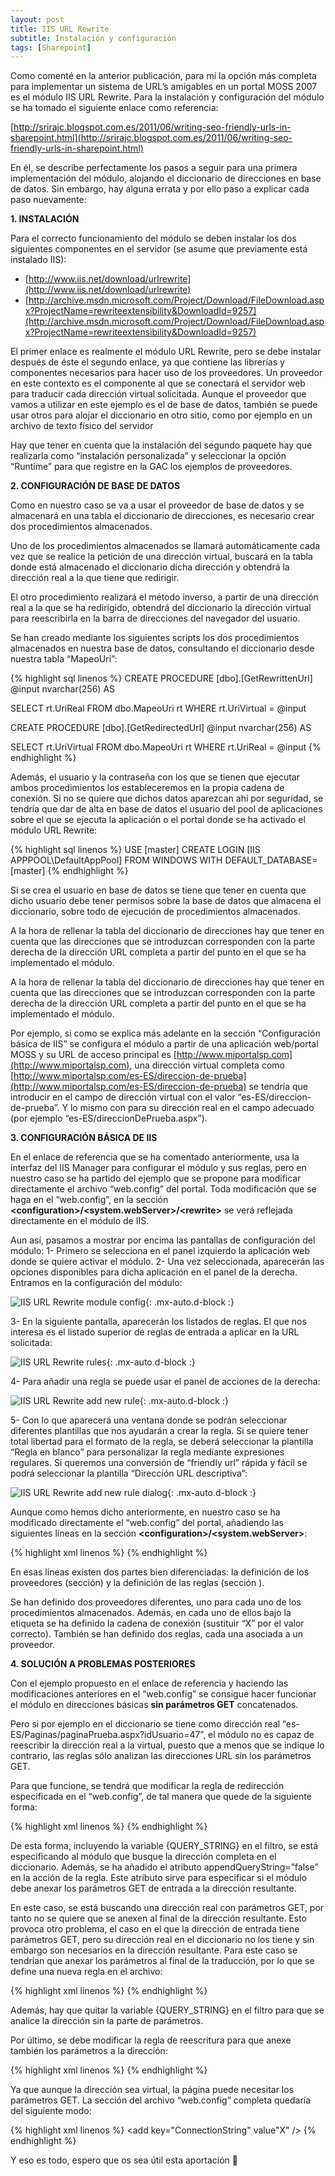 ```yaml
---
layout: post
title: IIS URL Rewrite 
subtitle: Instalación y configuración
tags: [Sharepoint]
---
```


Como comenté en la anterior publicación, para mí la opción más completa para implementar un sistema de URL’s amigables en un portal MOSS 2007 es el módulo IIS URL Rewrite. Para la instalación y configuración del módulo se ha tomado el siguiente enlace como referencia:

[http://srirajc.blogspot.com.es/2011/06/writing-seo-friendly-urls-in-sharepoint.html](http://srirajc.blogspot.com.es/2011/06/writing-seo-friendly-urls-in-sharepoint.html)

En él, se describe perfectamente los pasos a seguir para una primera implementación del módulo, alojando el diccionario de direcciones en base de datos. Sin embargo, hay alguna errata y por ello paso a explicar cada paso nuevamente:

**1. INSTALACIÓN**

Para el correcto funcionamiento del módulo se deben instalar los dos siguientes componentes en el servidor (se asume que previamente está instalado IIS):
- [http://www.iis.net/download/urlrewrite](http://www.iis.net/download/urlrewrite)
- [http://archive.msdn.microsoft.com/Project/Download/FileDownload.aspx?ProjectName=rewriteextensibility&DownloadId=9257](http://archive.msdn.microsoft.com/Project/Download/FileDownload.aspx?ProjectName=rewriteextensibility&DownloadId=9257)

El primer enlace es realmente el módulo URL Rewrite, pero se debe instalar después de éste el segundo enlace, ya que contiene las librerías y componentes necesarios para hacer uso de los proveedores. Un proveedor en este contexto es el componente al que se conectará el servidor web para traducir cada dirección virtual solicitada. Aunque el proveedor que vamos a utilizar en este ejemplo es el de base de datos, también se puede usar otros para alojar el diccionario en otro sitio, como por ejemplo en un archivo de texto físico del servidor

Hay que tener en cuenta que la instalación del segundo paquete hay que realizarla como “instalación personalizada” y seleccionar la opción “Runtime” para que registre en la GAC los ejemplos de proveedores.

**2. CONFIGURACIÓN DE BASE DE DATOS**

Como en nuestro caso se va a usar el proveedor de base de
datos y se almacenará en una tabla el diccionario de direcciones, es necesario crear dos procedimientos almacenados.

Uno de los procedimientos almacenados se llamará
automáticamente cada vez que se realice la petición de una dirección virtual, buscará en la tabla donde está almacenado el diccionario dicha dirección y obtendrá la dirección real a la que tiene que redirigir.

El otro procedimiento realizará el método inverso, a partir de una dirección real a la que se ha redirigido, obtendrá del diccionario la dirección virtual para reescribirla en la barra de direcciones del navegador del usuario.

Se han creado mediante los siguientes scripts los dos procedimientos almacenados en nuestra base de datos, consultando el diccionario desde nuestra tabla “MapeoUri”:

{% highlight sql linenos %}
CREATE PROCEDURE [dbo].[GetRewrittenUrl]
@input nvarchar(256)
AS
 
SELECT rt.UriReal
FROM dbo.MapeoUri rt
WHERE rt.UriVirtual = @input
 
CREATE PROCEDURE [dbo].[GetRedirectedUrl]
@input nvarchar(256)
AS
 
SELECT rt.UriVirtual
FROM dbo.MapeoUri rt
WHERE rt.UriReal = @input
{% endhighlight %}

Además, el usuario y la contraseña con los que se tienen que ejecutar ambos procedimientos los estableceremos en la propia cadena de conexión. Si no se quiere que dichos datos aparezcan ahí por seguridad, se tendría que dar de alta en base de datos el usuario del pool de aplicaciones sobre el que se ejecuta la aplicación o el portal donde se ha activado el módulo URL Rewrite:

{% highlight sql linenos %}
USE [master]
CREATE LOGIN [IIS APPPOOL\DefaultAppPool] FROM WINDOWS WITH DEFAULT_DATABASE=[master]
{% endhighlight %}

Si se crea el usuario en base de datos se tiene que tener en cuenta que dicho usuario debe tener permisos sobre la base de datos que almacena el diccionario, sobre todo de ejecución de procedimientos almacenados.

A la hora de rellenar la tabla del diccionario de direcciones hay que tener en cuenta que las direcciones que se introduzcan corresponden con la parte derecha de la dirección URL completa a partir del punto en el que se ha implementado el módulo.

A la hora de rellenar la tabla del diccionario de direcciones hay que tener en cuenta que las direcciones que se introduzcan corresponden con la parte derecha de la dirección URL completa a partir del punto en el que se ha implementado el módulo.

Por ejemplo, si como se explica más adelante en la sección “Configuración básica de IIS” se configura el módulo a partir de una aplicación web/portal MOSS y su URL de acceso principal es [http://www.miportalsp.com](http://www.miportalsp.com), una dirección virtual completa como [http://www.miportalsp.com/es-ES/direccion-de-prueba](http://www.miportalsp.com/es-ES/direccion-de-prueba) se tendría que introducir en el campo de dirección virtual con el valor “es-ES/direccion-de-prueba”. Y lo mismo con para su dirección real en el campo adecuado (por ejemplo “es-ES/direccionDePrueba.aspx”).

**3. CONFIGURACIÓN BÁSICA DE IIS**

En el enlace de referencia que se ha comentado anteriormente, usa la interfaz del IIS Manager para configurar el módulo y sus reglas, pero en nuestro caso se ha partido del ejemplo que se propone para modificar directamente el archivo “web.config” del portal. Toda modificación que se haga en el “web.config”, en la sección **&lt;configuration>/&lt;system.webServer>/&lt;rewrite>** se verá reflejada directamente en el módulo de IIS.

Aun así, pasamos a mostrar por encima las pantallas de configuración del módulo:
1- Primero se selecciona en el panel izquierdo la aplicación web donde se quiere activar el módulo.
2- Una vez seleccionada, aparecerán las opciones disponibles para dicha aplicación en el panel de la derecha. Entramos en la configuración del módulo:

![IIS URL Rewrite module config](/assets/img/iis_url_rewrite_module_config.png){: .mx-auto.d-block :}

3- En la siguiente pantalla, aparecerán los listados de reglas. El que nos interesa es el listado superior de reglas de entrada a aplicar en la URL solicitada:

![IIS URL Rewrite rules](/assets/img/iis_rewrite_rules.png){: .mx-auto.d-block :}

4- Para añadir una regla se puede usar el panel de acciones de la derecha:

![IIS URL Rewrite add new rule](/assets/img/iis_rewrite_input_add_rule.png){: .mx-auto.d-block :}

5- Con lo que aparecerá una ventana donde se podrán seleccionar diferentes plantillas que nos ayudarán a crear la regla. Si se quiere tener total libertad para el formato de la regla, se deberá seleccionar la plantilla “Regla en blanco” para personalizar la regla mediante expresiones regulares. Si queremos una conversión de “friendly url” rápida y fácil se podrá seleccionar la plantilla “Dirección URL descriptiva”:

![IIS URL Rewrite add new rule dialog](/assets/img/iis_rewrite_input_add_rule_dialog.png){: .mx-auto.d-block :}

Aunque como hemos dicho anteriormente, en nuestro caso se ha modificado directamente el “web.config” del portal, añadiendo las siguientes líneas en la sección **&lt;configuration>/&lt;system.webServer>**:

{% highlight xml linenos %}
<rewrite>
      <providers>
        <provider name="DB" type="DbProvider, Microsoft.Web.Iis.Rewrite.Providers, Version=7.1.761.0, Culture=neutral, PublicKeyToken=0545b0627da60a5f">
          <settings>
            <add key="ConnectionString" value="X" />
            <add key="StoredProcedure" value="GetRewrittenUrl" />
            <add key="CacheMinutesInterval" value="0" />
          </settings>
        </provider>
        <provider name="DB2" type="DbProvider, Microsoft.Web.Iis.Rewrite.Providers, Version=7.1.761.0, Culture=neutral, PublicKeyToken=0545b0627da60a5f">
          <settings>
            <add key="ConnectionString" value="X" />
            <add key="StoredProcedure" value="GetRedirectedUrl" />
            <add key="CacheMinutesInterval" value="0" />
          </settings>
        </provider>
      </providers>
      <rules>
        <clear />
        <rule name="DbProviderRedirect" enabled="true" stopProcessing="true">
          <match url="(.*)" />
          <conditions logicalGrouping="MatchAll" trackAllCaptures="false">
            <add input="{DB2:{R:1}}" pattern="(.+)" />
          </conditions>
          <action type="Redirect" url="{C:1}" />
        </rule>
        <rule name="DbProviderRewrite" enabled="true" stopProcessing="true">
          <match url="(.*)" />
          <conditions logicalGrouping="MatchAll" trackAllCaptures="false">
            <add input="{DB:{R:1}}" pattern="(.+)" />
          </conditions>
          <action type="Rewrite" url="{C:1}" />
        </rule>
      </rules>
    </rewrite>
{% endhighlight %}

En esas líneas existen dos partes bien diferenciadas: la definición de los proveedores (sección<providers>) y la definición de las reglas (sección <rules>).

Se han definido dos proveedores diferentes, uno para cada uno de los procedimientos almacenados. Además, en cada uno de ellos bajo la etiqueta <settings> se ha definido la cadena de conexión (sustituir “X” por el valor correcto). También se han definido dos reglas, cada una asociada a un proveedor.

**4. SOLUCIÓN A PROBLEMAS POSTERIORES**

Con el ejemplo propuesto en el enlace de referencia y haciendo las modificaciones anteriores en el “web.config” se consigue hacer funcionar el módulo en direcciones básicas **sin parámetros GET** concatenados.

Pero si por ejemplo en el diccionario se tiene como dirección real “es-ES/Paginas/paginaPrueba.aspx?idUsuario=47”, el módulo no es capaz de reescribir la dirección real a la virtual, puesto que a menos que se indique lo contrario, las reglas sólo analizan las direcciones URL sin los parámetros GET.

Para que funcione, se tendrá que modificar la regla de redirección especificada en el “web.config”, de tal manera que quede de la siguiente forma:

{% highlight xml linenos %}
<rule name="DbProviderRedirectQuery" enabled="true" stopProcessing="true">
<match url="(.*)" />
<conditions logicalGrouping="MatchAll" trackAllCaptures="false">
<add input="{DB2:{R:1}?{QUERY_STRING}}" pattern="(.+)" />
</conditions>
<action type="Redirect" url="{C:1}" appendQueryString="false" />
</rule>
{% endhighlight %}

De esta forma, incluyendo la variable {QUERY_STRING} en el filtro, se está especificando al módulo que busque la dirección completa en el diccionario. Además, se ha añadido el atributo appendQueryString=”false” en la acción de la regla. Este atributo sirve para especificar si el módulo debe anexar los parámetros GET de entrada a la dirección resultante.

En este caso, se está buscando una dirección real con parámetros GET, por tanto no se quiere que se anexen al final de la dirección resultante. Esto provoca otro problema, el caso en el que la dirección de entrada tiene parámetros GET, pero su dirección real en el diccionario no los tiene y sin embargo son necesarios en la dirección resultante. Para este caso se tendrían que anexar los parámetros al final de la traducción, por lo que se define una nueva regla en el archivo:

{% highlight xml linenos %}
<rule name="DbProviderRedirect" enabled="true" stopProcessing="true">
<match url="(.*)" />
<conditions logicalGrouping="MatchAll" trackAllCaptures="false">
<add input="{DB2:{R:1}}" pattern="(.+)" />
</conditions>
<action type="Redirect" url="{C:1}" appendQueryString="true" />
</rule>
{% endhighlight %}

Además, hay que quitar la variable {QUERY_STRING} en el filtro para que se analice la dirección sin la parte de parámetros.

Por último, se debe modificar la regla de reescritura para que anexe también los parámetros a la dirección:

{% highlight xml linenos %}
<rule name="DbProviderRewrite" enabled="true" stopProcessing="true">
<match url="(.*)" />
<conditions logicalGrouping="MatchAll" trackAllCaptures="false">
<add input="{DB:{R:1}}" pattern="(.+)" />
</conditions>
<action type="Rewrite" url="{C:1}" appendQueryString="true" />
</rule>
{% endhighlight %}


Ya que aunque la dirección sea virtual, la página puede necesitar los parámetros GET. La sección del archivo “web.config” completa quedaría del siguiente modo:

{% highlight xml linenos %}
<rewrite>
      <providers>
        <provider name="DB" type="DbProvider, Microsoft.Web.Iis.Rewrite.Providers, Version=7.1.761.0, Culture=neutral, PublicKeyToken=0545b0627da60a5f">
          <settings>
            <add key="ConnectionString" value="X" />
            <add key="StoredProcedure" value="GetRewrittenUrl" />
            <add key="CacheMinutesInterval" value="0" />
          </settings>
        </provider>
        <provider name="DB2" type="DbProvider, Microsoft.Web.Iis.Rewrite.Providers, Version=7.1.761.0, Culture=neutral, PublicKeyToken=0545b0627da60a5f">
          <settings>
            <add key="ConnectionString" value"X" />
            <add key="StoredProcedure" value="GetRedirectedUrl" />
            <add key="CacheMinutesInterval" value="0" />
          </settings>
        </provider>
      </providers>
      <rules>
        <clear />
        <rule name="DbProviderRedirectQuery" enabled="true" stopProcessing="true">
          <match url="(.*)" />
          <conditions logicalGrouping="MatchAll" trackAllCaptures="false">
            <add input="{DB2:{R:1}?{QUERY_STRING}}" pattern="(.+)" />
          </conditions>
          <action type="Redirect" url="{C:1}" appendQueryString="false" />
        </rule>
        <rule name="DbProviderRedirect" enabled="true" stopProcessing="true">
          <match url="(.*)" />
          <conditions logicalGrouping="MatchAll" trackAllCaptures="false">
            <add input="{DB2:{R:1}}" pattern="(.+)" />
          </conditions>
          <action type="Redirect" url="{C:1}" appendQueryString="true" />
        </rule>
        <rule name="DbProviderRewrite" enabled="true" stopProcessing="true">
          <match url="(.*)" />
          <conditions logicalGrouping="MatchAll" trackAllCaptures="false">
            <add input="{DB:{R:1}}" pattern="(.+)" />
          </conditions>
          <action type="Rewrite" url="{C:1}" appendQueryString="true" />
        </rule>
      </rules>
    </rewrite>
{% endhighlight %}

Y eso es todo, espero que os sea útil esta aportación 🙂